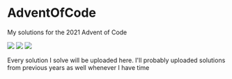 # AdventOfCode
My solutions for the 2021 Advent of Code

![](https://img.shields.io/badge/day%20📅-5-blue)
![](https://img.shields.io/badge/stars%20⭐-5-yellow)
![](https://img.shields.io/badge/days%20completed-2-red)

Every solution I solve will be uploaded here. I'll probably uploaded solutions from previous years as well whenever I have time
